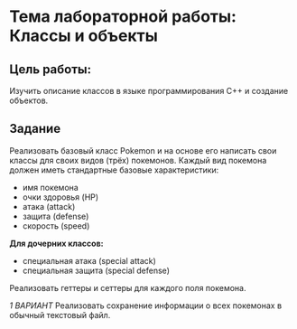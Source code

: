 # Тема лабораторной работы: Классы и объекты
## Цель работы: 
Изучить описание классов в языке программирования C++ и создание объектов.

## Задание
Реализовать базовый класс Pokemon и на основе его написать свои классы для своих видов (трёх) покемонов. Каждый вид покемона должен иметь стандартные базовые характеристики:

- имя покемона
- очки здоровья (HP)
- атака (attack)
- защита (defense)
- скорость (speed)

**Для дочерних классов:**
- специальная атака (special attack)
- специальная защита (special defense)

Реализовать геттеры и сеттеры для каждого поля покемона. 

*1 ВАРИАНТ*
Реализовать сохранение информации о всех покемонах в обычный текстовый файл.

